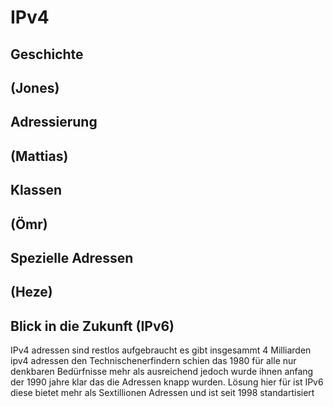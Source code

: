 # IPv4

## Geschichte
(Jones)
----

## Adressierung
(Mattias)
----
## Klassen
(Ömr)
----
## Spezielle Adressen
(Heze)
----
## Blick in die Zukunft (IPv6)

IPv4 adressen sind restlos aufgebraucht es gibt insgesammt 4 Milliarden ipv4 adressen
den Technischenerfindern schien das 1980 für alle nur denkbaren Bedürfnisse mehr als ausreichend jedoch wurde ihnen anfang der 1990 jahre klar das die Adressen knapp wurden. Lösung hier für ist IPv6 diese bietet mehr als Sextillionen Adressen und ist seit 1998 standartisiert 
